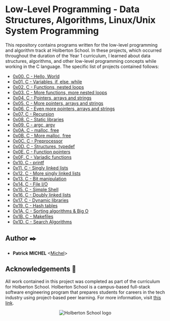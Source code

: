 # Low-Level Programming - Data Structures, Algorithms, Linux/Unix System Programming

This repository contains programs written for the low-level programming and
algorithm track at Holberton School. In these projects, which  occurred
throughout the duration of the Year 1 curriculum, I learned about data
structures, algorithms, and other low-level programming concepts while
working in the C language. The specific list of projects contained follows:

* [0x00. C - Hello, World](./hello_world)
* [0x01. C - Variables, if, else, while](.variables_if_else_while)
* [0x02. C - Functions, nested loops](./functions_nested_loops)
* [0x03. C - More functions, more nested loops](./more_functions_nested_loops)
* [0x04. C - Pointers, arrays and strings](./pointers_arrays_strings)
* [0x05. C - More pointers, arrays and strings](./pointers_arrays_strings)
* [0x06. C - Even more pointers, arrays and strings](./pointers_arrays_strings)
* [0x07. C - Recursion](./recursion)
* [0x08. C - Static libraries](./static_libraries)
* [0x09. C - argc, argv](./argc_argv)
* [0x0A. C - malloc, free](./malloc_free)
* [0x0B. C - More malloc, free](./more_malloc_free)
* [0x0C. C - Preprocessor](./preprocessor)
* [0x0D. C - Structures, typedef](./structures_typedef)
* [0x0E. C - Function pointers](./function_pointers)
* [0x0F. C - Variadic functions](./variadic_functions)
* [0x10. C - printf](./printf/tree/master)
* [0x11. C - Singly linked lists](./singly_linked_lists)
* [0x12. C - More singly linked lists](./more_singly_linked_lists)
* [0x13. C - Bit manipulation](./bit_manipulation)
* [0x14. C - File I/O](./file_io)
* [0x15. C - Simple Shell](https://github.com/Pmichel74/simple_shell/tree/master)
* [0x16. C - Doubly linked lists](./doubly_linked_lists)
* [0x17. C - Dynamic libraries](./dynamic_libraries)
* [0x19. C - Hash tables](./hash_tables)
* [0x1A. C - Sorting algorithms & Big O](./sorting_algorithms)
* [0x1B. C - Makefiles](./makefiles)
* [0x1D. C - Search Algorithms](./0x1D-search_algorithms)

## Author :black_nib:

* __Patrick MICHEL__ <[Michel](https://github.com/Pmichel74)>

## Acknowledgements :pray:

All work contained in this project was completed as part of the curriculum for
Holberton School. Holberton School is a campus-based full-stack software
engineering program that prepares students for careers in the tech industry
using project-based peer learning. For more information, visit
[this link](https://www.holbertonschool.com/).

<p align="center">
  <img
    src="http://www.holbertonschool.com/holberton-logo.png"
    alt="Holberton School logo">
</p>
